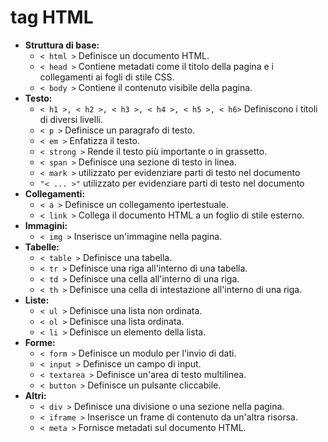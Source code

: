 # tag HTML

- **Struttura di base:**
  - `< html >` Definisce un documento HTML.
  - `< head >` Contiene metadati come il titolo della pagina e i collegamenti ai fogli di stile CSS.
  - `< body >` Contiene il contenuto visibile della pagina.
- **Testo:**
  - `< h1 >, < h2 >, < h3 >, < h4 >, < h5 >, < h6>`
    Definiscono i titoli di diversi livelli.
  - `< p >` Definisce un paragrafo di testo.
  - `< em >` Enfatizza il testo.
  - `< strong >` Rende il testo più importante o in grassetto.
  - `< span >` Definisce una sezione di testo in linea.
  - `< mark >` utilizzato per evidenziare parti di testo nel documento
  - `"< ... >"` utilizzato per evidenziare parti di testo nel documento
- **Collegamenti:**
  - `< a >` Definisce un collegamento ipertestuale.
  - `< link >` Collega il documento HTML a un foglio di stile esterno.
- **Immagini:**
  - `< img >` Inserisce un'immagine nella pagina.
- **Tabelle:**
  - `< table >` Definisce una tabella.
  - `< tr >` Definisce una riga all'interno di una tabella.
  - `< td >` Definisce una cella all'interno di una riga.
  - `< th >` Definisce una cella di intestazione all'interno di una riga.
- **Liste:**
  - `< ul >` Definisce una lista non ordinata.
  - `< ol >` Definisce una lista ordinata.
  - `< li >` Definisce un elemento della lista.
- **Forme:**
  - `< form >` Definisce un modulo per l'invio di dati.
  - `< input >` Definisce un campo di input.
  - `< textarea >` Definisce un'area di testo multilinea.
  - `< button >` Definisce un pulsante cliccabile.
- **Altri:**
  - `< div >` Definisce una divisione o una sezione nella pagina.
  - `< iframe >` Inserisce un frame di contenuto da un'altra risorsa.
  - `< meta >` Fornisce metadati sul documento HTML.
